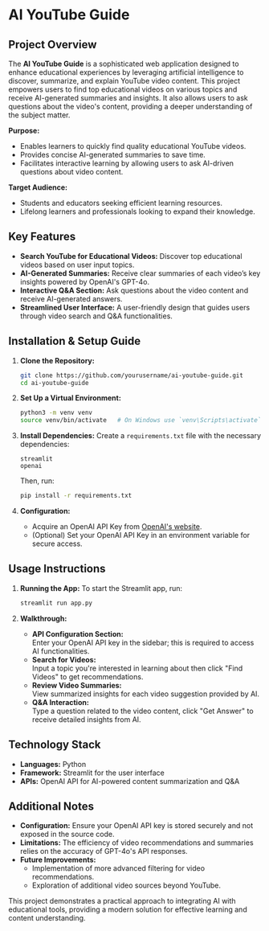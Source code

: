 # AI YouTube Guide

## Project Overview
The **AI YouTube Guide** is a sophisticated web application designed to enhance educational experiences by leveraging artificial intelligence to discover, summarize, and explain YouTube video content. This project empowers users to find top educational videos on various topics and receive AI-generated summaries and insights. It also allows users to ask questions about the video's content, providing a deeper understanding of the subject matter.

**Purpose:**  
- Enables learners to quickly find quality educational YouTube videos.
- Provides concise AI-generated summaries to save time.
- Facilitates interactive learning by allowing users to ask AI-driven questions about video content.

**Target Audience:**  
- Students and educators seeking efficient learning resources.
- Lifelong learners and professionals looking to expand their knowledge.

## Key Features
- **Search YouTube for Educational Videos:** Discover top educational videos based on user input topics.
- **AI-Generated Summaries:** Receive clear summaries of each video’s key insights powered by OpenAI's GPT-4o.
- **Interactive Q&A Section:** Ask questions about the video content and receive AI-generated answers.
- **Streamlined User Interface:** A user-friendly design that guides users through video search and Q&A functionalities.

## Installation & Setup Guide

1. **Clone the Repository:**
   ```bash
   git clone https://github.com/yourusername/ai-youtube-guide.git
   cd ai-youtube-guide
   ```
   
2. **Set Up a Virtual Environment:**
   ```bash
   python3 -m venv venv
   source venv/bin/activate   # On Windows use `venv\Scripts\activate`
   ```
   
3. **Install Dependencies:**
   Create a `requirements.txt` file with the necessary dependencies:
   ```text
   streamlit
   openai
   ```
   Then, run:
   ```bash
   pip install -r requirements.txt
   ```

4. **Configuration:**
   - Acquire an OpenAI API Key from [OpenAI's website](https://openai.com/).
   - (Optional) Set your OpenAI API Key in an environment variable for secure access.

## Usage Instructions

1. **Running the App:**
   To start the Streamlit app, run:
   ```bash
   streamlit run app.py
   ```

2. **Walkthrough:**
   - **API Configuration Section:**  
     Enter your OpenAI API key in the sidebar; this is required to access AI functionalities.
   - **Search for Videos:**  
     Input a topic you're interested in learning about then click "Find Videos" to get recommendations.
   - **Review Video Summaries:**  
     View summarized insights for each video suggestion provided by AI.
   - **Q&A Interaction:**  
     Type a question related to the video content, click "Get Answer" to receive detailed insights from AI.

## Technology Stack
- **Languages:** Python
- **Framework:** Streamlit for the user interface
- **APIs:** OpenAI API for AI-powered content summarization and Q&A

## Additional Notes
- **Configuration:** Ensure your OpenAI API key is stored securely and not exposed in the source code.
- **Limitations:** The efficiency of video recommendations and summaries relies on the accuracy of GPT-4o's API responses.
- **Future Improvements:** 
  - Implementation of more advanced filtering for video recommendations.
  - Exploration of additional video sources beyond YouTube.

This project demonstrates a practical approach to integrating AI with educational tools, providing a modern solution for effective learning and content understanding.